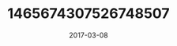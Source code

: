 ---
title: "1465674307526748507"
cover: "2017-03-08 14.00.14 1465674307526748507_46248401"
photo: "2017-03-08 14.00.14 1465674307526748507_46248401"
date: "2017-03-08"
type: "photo"
---